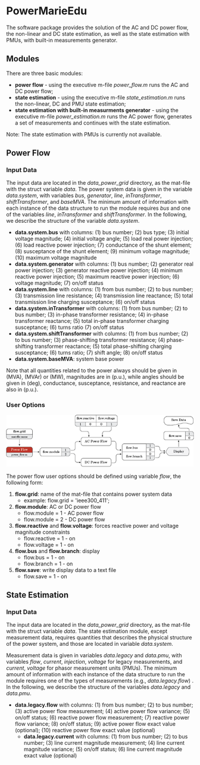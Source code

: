 # PowerMarieEdu

The software package provides the solution of the AC and DC power flow, the non-linear and DC state estimation, as well as the state estimation with PMUs, with built-in measurements generator.

## Modules

There are three basic modules:
   - **power flow** - using the executive m-file *power_flow.m* runs the AC and DC power flow;
   - **state estimation** - using the executive m-file *state_estimation.m* runs the non-linear, DC and PMU state estimation;
   - **state estimation with built-in measurments generator** - using the executive m-file *power_estimation.m* runs the AC power flow, generates a set of measurements and continues with the state estimation.
   
Note: The state estimation with PMUs is currently not available.

## Power Flow
### Input Data

The input data are located in the *data_power_grid* directory, as the mat-file with the struct variable *data*. The power system data is given in the variable *data.system*, with variables *bus*, *generator*, *line*, *inTransformer*, *shiftTransformer*, and *baseMVA*.  The minimum amount of information with each instance of the data structure to run the module requires *bus* and one of the variables *line*, *inTransformer* and *shiftTransformer*. In the following, we describe the structure of the variable *data.system*.
   - **data.system.bus** with columns: (1) bus number; (2) bus type; (3) initial voltage magnitude; (4) initial voltage angle; (5) load real power injection; (6) load reactive power injection; (7) conductance of the shunt element; (8) susceptance of the shunt element; (9) minimum voltage magnitude; (10) maximum voltage magnitude 
   - **data.system.generator** with columns: (1) bus number; (2) generator real power injection; (3) generator reactive power injection; (4) minimum reactive power injection; (5) maximum reactive power injection; (6) voltage magnitude; (7) on/off status
   - **data.system.line** with columns: (1) from bus number; (2) to bus number; (3) transmission line resistance; (4) transmission line reactance; (5) total transmission line charging susceptance; (6) on/off status 
   - **data.system.inTransformer** with columns: (1) from bus number; (2) to bus number; (3) in-phase transformer resistance; (4) in-phase transformer reactance; (5) total in-phase transformer charging susceptance; (6) turns ratio (7) on/off status
   - **data.system.shiftTransformer** with columns: (1) from bus number; (2) to bus number; (3) phase-shifting transformer resistance; (4) phase-shifting transformer reactance; (5) total phase-shifting charging susceptance; (6) turns ratio; (7) shift angle; (8) on/off status 
   - **data.system.baseMVA**: system base power

Note that all quantities related to the power always should be given in (MVA), (MVAr) or (MW), magnitudes are in (p.u.), while angles should be given in (deg), conductance, susceptance, resistance, and reactance are also in (p.u.).

### User Options
<p align="center">
<img src="/doc/figures/power_flow_chart.png" scale="1">
</p>

The power flow user options should be defined using variable *flow*, the following form:
  1. **flow.grid**: name of the mat-file that contains power system data
      * example: flow.grid = 'ieee300_411';
  2. **flow.module**: AC or DC power flow
      * flow.module = 1 - AC power flow
      * flow.module = 2 - DC power flow
  3. **flow.reactive** and **flow.voltage**: forces reactive power and voltage magnitude constraints
      * flow.reactive = 1 - on
      * flow.voltage = 1 - on      
  4. **flow.bus** and **flow.branch**: display
      * flow.bus = 1 - on      
      * flow.branch = 1 - on        
   5. **flow.save**: write display data to a text file
      * flow.save = 1 - on        
      
## State Estimation
### Input Data
The input data are located in the *data_power_grid* directory, as the mat-file with the struct variable *data*. The state estimation module, except measurement data, requires quantities that describes the physical structure of the power system, and those are located in variable *data.system*.

Measurement data is given in variables *data.legacy* and *data.pmu*, with variables *flow*, *current*, *injection*, *voltage* for legacy measurements, and *current*, *voltage* for phasor measurement units (PMUs). The minimum amount of information with each instance of the data structure to run the module requires one of the types of measurements (e.g., *data.legacy.flow*) . In the following, we describe the structure of the variables *data.legacy* and *data.pmu*.
  - **data.legacy.flow** with columns: (1) from bus number; (2) to bus number; (3) active power flow measurement; (4) active power flow variance; (5) on/off status; (6) reactive power flow measurement; (7) reactive power flow variance; (8) on/off status; (9) active power flow exact value (optional); (10) reactive power flow exact value (optional) 
    - **data.legacy.current** with columns: (1) from bus number; (2) to bus number; (3) line current magnitude measurement; (4) line current magnitude variance; (5) on/off status; (6) line current magnitude exact value (optional)
